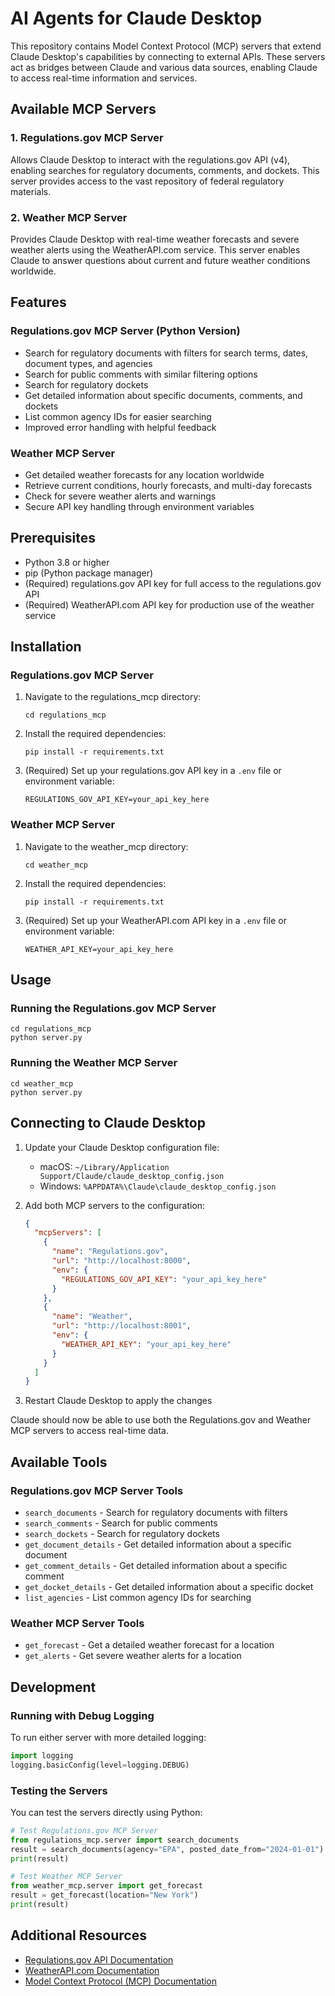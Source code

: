 # AI Agents for Claude Desktop

This repository contains Model Context Protocol (MCP) servers that extend Claude Desktop's capabilities by connecting to external APIs. These servers act as bridges between Claude and various data sources, enabling Claude to access real-time information and services.

## Available MCP Servers

### 1. Regulations.gov MCP Server

Allows Claude Desktop to interact with the regulations.gov API (v4), enabling searches for regulatory documents, comments, and dockets. This server provides access to the vast repository of federal regulatory materials.

### 2. Weather MCP Server

Provides Claude Desktop with real-time weather forecasts and severe weather alerts using the WeatherAPI.com service. This server enables Claude to answer questions about current and future weather conditions worldwide.

## Features

### Regulations.gov MCP Server (Python Version)

- Search for regulatory documents with filters for search terms, dates, document types, and agencies
- Search for public comments with similar filtering options
- Search for regulatory dockets
- Get detailed information about specific documents, comments, and dockets
- List common agency IDs for easier searching
- Improved error handling with helpful feedback

### Weather MCP Server

- Get detailed weather forecasts for any location worldwide
- Retrieve current conditions, hourly forecasts, and multi-day forecasts
- Check for severe weather alerts and warnings
- Secure API key handling through environment variables

## Prerequisites

- Python 3.8 or higher
- pip (Python package manager)
- (Required) regulations.gov API key for full access to the regulations.gov API
- (Required) WeatherAPI.com API key for production use of the weather service

## Installation

### Regulations.gov MCP Server

1. Navigate to the regulations_mcp directory:

   ```
   cd regulations_mcp
   ```

2. Install the required dependencies:

   ```
   pip install -r requirements.txt
   ```

3. (Required) Set up your regulations.gov API key in a `.env` file or environment variable:
   ```
   REGULATIONS_GOV_API_KEY=your_api_key_here
   ```

### Weather MCP Server

1. Navigate to the weather_mcp directory:

   ```
   cd weather_mcp
   ```

2. Install the required dependencies:

   ```
   pip install -r requirements.txt
   ```

3. (Required) Set up your WeatherAPI.com API key in a `.env` file or environment variable:
   ```
   WEATHER_API_KEY=your_api_key_here
   ```

## Usage

### Running the Regulations.gov MCP Server

```
cd regulations_mcp
python server.py
```

### Running the Weather MCP Server

```
cd weather_mcp
python server.py
```

## Connecting to Claude Desktop

1. Update your Claude Desktop configuration file:

   - macOS: `~/Library/Application Support/Claude/claude_desktop_config.json`
   - Windows: `%APPDATA%\Claude\claude_desktop_config.json`

2. Add both MCP servers to the configuration:

   ```json
   {
     "mcpServers": [
       {
         "name": "Regulations.gov",
         "url": "http://localhost:8000",
         "env": {
           "REGULATIONS_GOV_API_KEY": "your_api_key_here"
         }
       },
       {
         "name": "Weather",
         "url": "http://localhost:8001",
         "env": {
           "WEATHER_API_KEY": "your_api_key_here"
         }
       }
     ]
   }
   ```

3. Restart Claude Desktop to apply the changes

Claude should now be able to use both the Regulations.gov and Weather MCP servers to access real-time data.

## Available Tools

### Regulations.gov MCP Server Tools

- `search_documents` - Search for regulatory documents with filters
- `search_comments` - Search for public comments
- `search_dockets` - Search for regulatory dockets
- `get_document_details` - Get detailed information about a specific document
- `get_comment_details` - Get detailed information about a specific comment
- `get_docket_details` - Get detailed information about a specific docket
- `list_agencies` - List common agency IDs for searching

### Weather MCP Server Tools

- `get_forecast` - Get a detailed weather forecast for a location
- `get_alerts` - Get severe weather alerts for a location

## Development

### Running with Debug Logging

To run either server with more detailed logging:

```python
import logging
logging.basicConfig(level=logging.DEBUG)
```

### Testing the Servers

You can test the servers directly using Python:

```python
# Test Regulations.gov MCP Server
from regulations_mcp.server import search_documents
result = search_documents(agency="EPA", posted_date_from="2024-01-01")
print(result)

# Test Weather MCP Server
from weather_mcp.server import get_forecast
result = get_forecast(location="New York")
print(result)
```

## Additional Resources

- [Regulations.gov API Documentation](https://open.gsa.gov/api/regulationsgov/)
- [WeatherAPI.com Documentation](https://www.weatherapi.com/docs/)
- [Model Context Protocol (MCP) Documentation](https://github.com/anthropics/anthropic-tools)
